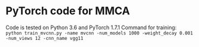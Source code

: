# PyTorch code for MMCA
Code is tested on Python 3.6 and PyTorch 1.7.1
Command for training:  
```python train_mvcnn.py -name mvcnn -num_models 1000 -weight_decay 0.001 -num_views 12 -cnn_name vgg11```

  
